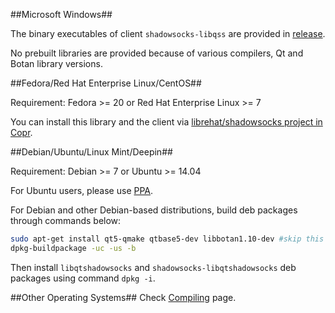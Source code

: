 ##Microsoft Windows##

The binary executables of client `shadowsocks-libqss` are provided in [release](https://github.com/librehat/libQtShadowsocks/releases).

No prebuilt libraries are provided because of various compilers, Qt and Botan library versions.

##Fedora/Red Hat Enterprise Linux/CentOS##

Requirement: Fedora >= 20 or Red Hat Enterprise Linux >= 7

You can install this library and the client via [librehat/shadowsocks project in Copr](http://copr.fedoraproject.org/coprs/librehat/shadowsocks/).

##Debian/Ubuntu/Linux Mint/Deepin##

Requirement: Debian >= 7 or Ubuntu >= 14.04

For Ubuntu users, please use [PPA](https://code.launchpad.net/~hzwhuang/+archive/ubuntu/ss-qt5).

For Debian and other Debian-based distributions, build deb packages through commands below:

```bash
sudo apt-get install qt5-qmake qtbase5-dev libbotan1.10-dev #skip this part if you installed these packages
dpkg-buildpackage -uc -us -b
```

Then install `libqtshadowsocks` and `shadowsocks-libqtshadowsocks` deb packages using command `dpkg -i`.

##Other Operating Systems##
Check [Compiling](https://github.com/librehat/libQtShadowsocks/wiki/Compiling) page.